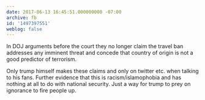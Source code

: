 ```yaml
---
date: 2017-06-13 16:45:51.000000000 -07:00
archive: fb
id: '1497397551'
weblog: false
---
```


In DOJ arguments before the court they no longer claim the travel ban addresses any imminent threat and concede that country of origin is not a good predictor of terrorism. 

Only trump himself makes these claims and only on twitter etc. when talking to his fans. Further evidence that this is racism/islamophobia and has nothing at all to do with national security. Just a way for trump to prey on ignorance to fire people up.
